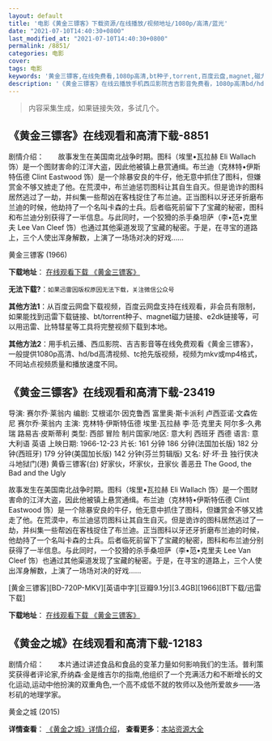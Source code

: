 ```yaml
---
layout: default
title: '电影《黄金三镖客》下载资源/在线播放/视频地址/1080p/高清/蓝光'
date: "2021-07-10T14:40:30+0800"
last_modified_at: "2021-07-10T14:40:30+0800"
permalink: /8851/
categories: 电影
cover:
tags: 电影
keywords: '黄金三镖客,在线免费看,1080p高清,bt种子,torrent,百度云盘,magnet,磁力链,迅雷下载资源'
description: '《黄金三镖客》在线云播放手机西瓜影院吉吉影音免费看，1080p高清bd/hd未删减完整版和tc抢先枪版，mkv/mp4格式，附带bt/torrent种子、magnet/磁力链、百度云盘、网盘资源迅雷下载链接'
---
```


>内容采集生成，如果链接失效，多试几个。


## 《黄金三镖客》在线观看和高清下载-8851

剧情介绍：　　故事发生在美国南北战争时期。图科（埃里•瓦拉赫 Eli Wallach 饰）是一个图财害命的江洋大盗，因此他被镇上悬赏通缉。布兰迪（克林特•伊斯特伍德 Clint Eastwood 饰）是一个除暴安良的牛仔，他无意中抓住了图科，但嫌赏金不够又掳走了他。在荒漠中，布兰迪惩罚图科让其自生自灭。但是诡诈的图科居然逃过了一劫，并纠集一些帮凶在客栈捉住了布兰迪。正当图科以牙还牙折磨布兰迪的时候，他劫持了一个名叫卡森的士兵。后者临死前留下了宝藏的秘密，图科和布兰迪分别获得了一半信息。与此同时，一个狡猾的杀手桑坦萨（李•范•克里夫 Lee Van Cleef 饰）也通过其他渠道发现了宝藏的秘密。于是，在寻宝的道路上，三个人使出浑身解数，上演了一场场对决的好戏……


黄金三镖客 (1966)

**下载地址**： [在线观看下载 《黄金三镖客》](https://www.btbtdy.me/btdy/dy10350.html) 


**无法下载?**：`如果迅雷因版权原因无法下载，关注微信公众号 `

**其他方法1**：从百度云网盘下载视频，百度云网盘支持在线观看，非会员有限制，如果能找到迅雷下载链接、bt/torrent种子、magnet磁力链接、e2dk链接等，可以用迅雷、比特彗星等工具将完整视频下载到本地。

**其他方法2**：用手机云播、西瓜影院、吉吉影音等在线免费观看《黄金三镖客》，一般提供1080p高清、hd/bd高清视频、tc抢先版视频，视频为mkv或mp4格式，不同站点视频质量和播放速度不同。


## 《黄金三镖客》在线观看和高清下载-23419

导演: 赛尔乔·莱翁内 编剧: 艾根诺尔·因克鲁西 富里奥·斯卡派利 卢西亚诺·文森佐尼 赛尔乔·莱翁内 主演: 克林特·伊斯特伍德 埃里·瓦拉赫 李·范·克里夫 阿尔多·久弗瑞 路易吉·皮斯蒂利 类型: 西部 冒险 制片国家/地区: 意大利 西班牙 西德 语言: 意大利语 英语 上映日期: 1966-12-23 片长: 161 分钟 186 分钟(法国加长版) 182 分钟(西班牙) 179 分钟(美国加长版) 142 分钟(芬兰剪辑版) 又名: 好·坏·丑 独行侠决斗地狱门(港) 黄昏三镖客(台) 好家伙，坏家伙，丑家伙 善恶丑 The Good, the Bad and the Ugly

故事发生在美国南北战争时期。图科（埃里•瓦拉赫 Eli Wallach 饰）是一个图财害命的江洋大盗，因此他被镇上悬赏通缉。布兰迪（克林特•伊斯特伍德 Clint Eastwood 饰）是一个除暴安良的牛仔，他无意中抓住了图科，但嫌赏金不够又掳走了他。在荒漠中，布兰迪惩罚图科让其自生自灭。但是诡诈的图科居然逃过了一劫，并纠集一些帮凶在客栈捉住了布兰迪。正当图科以牙还牙折磨布兰迪的时候，他劫持了一个名叫卡森的士兵。后者临死前留下了宝藏的秘密，图科和布兰迪分别获得了一半信息。与此同时，一个狡猾的杀手桑坦萨（李•范•克里夫 Lee Van Cleef 饰）也通过其他渠道发现了宝藏的秘密。于是，在寻宝的道路上，三个人使出浑身解数，上演了一场场对决的好戏……


[黄金三镖客][BD-720P-MKV][英语中字][豆瓣9.1分][3.4GB][1966][BT下载/迅雷下载]

**下载地址**： [在线观看下载 《黄金三镖客》](https://www.btdx8.com/torrent/il_buono_il_brutto_il_cattivo_1966.html) 


## 《黄金之城》在线观看和高清下载-12183

剧情介绍：　　本片通过讲述食品和食品的变革力量如何影响我们的生活。普利策奖获得者评论家,乔纳森·金是维吉尔的指南,他组织了一个充满活力和不断增长的文化运动,运动中他扮演的双重角色,一个高不成低不就的牧师以及他所爱故乡——洛杉矶的地理学家。


黄金之城 (2015)

**详情查看**： [《黄金之城》详情介绍](/movie/12183/)， **查看更多**：[本站资源大全](/movie/t/all/)

